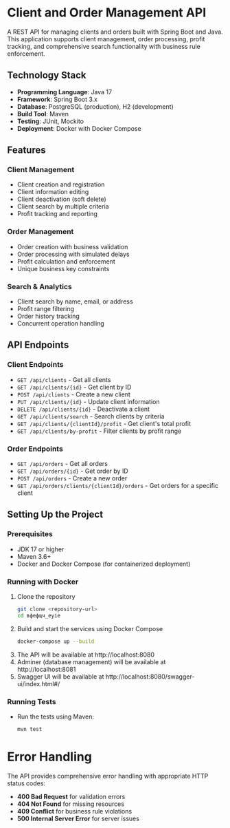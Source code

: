 # Client and Order Management API

A REST API for managing clients and orders built with Spring Boot and Java. This application supports client management, order processing, profit tracking, and comprehensive search functionality with business rule enforcement.

## Technology Stack

- **Programming Language**: Java 17
- **Framework**: Spring Boot 3.x
- **Database**: PostgreSQL (production), H2 (development)
- **Build Tool**: Maven
- **Testing**: JUnit, Mockito
- **Deployment**: Docker with Docker Compose

## Features

### Client Management

- Client creation and registration
- Client information editing
- Client deactivation (soft delete)
- Client search by multiple criteria
- Profit tracking and reporting

### Order Management

- Order creation with business validation
- Order processing with simulated delays
- Profit calculation and enforcement
- Unique business key constraints

### Search & Analytics

- Client search by name, email, or address
- Profit range filtering
- Order history tracking
- Concurrent operation handling

## API Endpoints

### Client Endpoints

- `GET /api/clients` - Get all clients
- `GET /api/clients/{id}` - Get client by ID
- `POST /api/clients` - Create a new client
- `PUT /api/clients/{id}` - Update client information
- `DELETE /api/clients/{id}` - Deactivate a client
- `GET /api/clients/search` - Search clients by criteria
- `GET /api/clients/{clientId}/profit` - Get client's total profit
- `GET /api/clients/by-profit` - Filter clients by profit range

### Order Endpoints

- `GET /api/orders` - Get all orders
- `GET /api/orders/{id}` - Get order by ID
- `POST /api/orders` - Create a new order
- `GET /api/orders/clients/{clientId}/orders` - Get orders for a specific client

## Setting Up the Project

### Prerequisites

- JDK 17 or higher
- Maven 3.6+
- Docker and Docker Compose (for containerized deployment)

### Running with Docker

1. Clone the repository
   ```bash
   git clone <repository-url>
   cd вфефщч_еуіе

2. Build and start the services using Docker Compose
    ``` bash
   docker-compose up --build
3. The API will be available at http://localhost:8080
4. Adminer (database management) will be available at http://localhost:8081
5. Swagger UI will be available at http://localhost:8080/swagger-ui/index.html#/

### Running Tests
- Run the tests using Maven:
    ``` bash
    mvn test
# Error Handling

The API provides comprehensive error handling with appropriate HTTP status codes:

- **400 Bad Request** for validation errors
- **404 Not Found** for missing resources
- **409 Conflict** for business rule violations
- **500 Internal Server Error** for server issues
